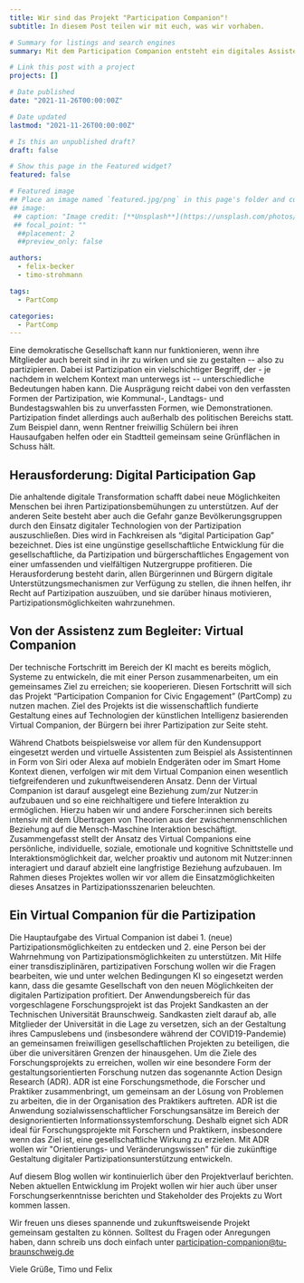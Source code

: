 ```yaml
---
title: Wir sind das Projekt "Participation Companion"!
subtitle: In diesem Post teilen wir mit euch, was wir vorhaben.

# Summary for listings and search engines
summary: Mit dem Participation Companion entsteht ein digitales Assistenzsystem, ähnlich einem Chatbot, das Bürger:innen individuell in ihren Partizipationsaktivitäten unterstützt und sich dabei, gleich einem Gefährten (Companion) kooperativ genau auf ihre Bedürfnisse einstellt. Bürger:innen können dem Participation Companion Fragen stellen, wenn sie Hilfe brauchen, aber der Participation Companion wird auch von selbst aktiv und schlägt seinem menschlichen Partner beispielsweise Partizipationsmöglichkeiten vor.

# Link this post with a project
projects: []

# Date published
date: "2021-11-26T00:00:00Z"

# Date updated
lastmod: "2021-11-26T00:00:00Z"

# Is this an unpublished draft?
draft: false

# Show this page in the Featured widget?
featured: false

# Featured image
## Place an image named `featured.jpg/png` in this page's folder and customize its options here.
## image:
 ## caption: "Image credit: [**Unsplash**](https://unsplash.com/photos/3eAByt3-eOw)"
 ## focal_point: ""
  ##placement: 2
  ##preview_only: false

authors:
  - felix-becker
  - timo-strohmann

tags:
  - PartComp

categories:
  - PartComp
---
```


Eine demokratische Gesellschaft kann nur funktionieren, wenn ihre Mitglieder auch bereit sind in ihr zu wirken und sie zu gestalten -- also zu partizipieren. Dabei ist Partizipation ein vielschichtiger Begriff, der - je nachdem in welchem Kontext man unterwegs ist -- unterschiedliche Bedeutungen haben kann. Die Ausprägung reicht dabei von den verfassten Formen der Partizipation, wie Kommunal-, Landtags- und Bundestagswahlen bis zu  unverfassten Formen, wie Demonstrationen. Partizipation findet allerdings auch außerhalb des politischen Bereichs statt. Zum Beispiel dann, wenn Rentner freiwillig Schülern bei ihren Hausaufgaben helfen oder ein Stadtteil gemeinsam seine Grünflächen in Schuss hält. 

## Herausforderung: Digital Participation Gap
Die anhaltende digitale Transformation schafft dabei neue Möglichkeiten Menschen bei ihren Partizipationsbemühungen zu unterstützen. Auf der anderen Seite besteht aber auch die Gefahr ganze Bevölkerungsgruppen durch den Einsatz digitaler Technologien von der Partizipation auszuschließen. Dies wird in Fachkreisen als “digital Participation Gap” bezeichnet. Dies ist eine ungünstige gesellschaftliche Entwicklung für die gesellschaftliche, da Partizipation und bürgerschaftliches Engagement von einer umfassenden und vielfältigen Nutzergruppe profitieren. Die Herausforderung besteht darin, allen Bürgerinnen und Bürgern digitale Unterstützungsmechanismen zur Verfügung zu stellen, die ihnen helfen, ihr Recht auf Partizipation auszuüben, und sie darüber hinaus motivieren, Partizipationsmöglichkeiten wahrzunehmen.

## Von der Assistenz zum Begleiter: Virtual Companion
Der technische Fortschritt im Bereich der KI macht es bereits möglich, Systeme zu entwickeln, die mit einer Person zusammenarbeiten, um ein gemeinsames Ziel zu erreichen; sie kooperieren. Diesen Fortschritt will sich das Projekt “Participation Companion for Civic Engagement” (PartComp) zu nutzen machen. Ziel des Projekts ist die wissenschaftlich fundierte Gestaltung eines auf Technologien der künstlichen Intelligenz basierenden Virtual Companion, der Bürgern bei ihrer Partizipation zur Seite steht.

Während Chatbots beispielsweise vor allem für den Kundensupport eingesetzt werden und virtuelle Assistenten zum Beispiel als Assistentinnen in Form von Siri oder Alexa auf mobieln Endgeräten oder im Smart Home Kontext dienen, verfolgen wir mit dem Virtual Companion einen wesentlich tiefgreifenderen und zukunftweisenderen Ansatz. Denn der Virtual Companion ist darauf ausgelegt eine Beziehung zum/zur Nutzer:in aufzubauen und so eine reichhaltigere und tiefere Interaktion zu ermöglichen. Hierzu haben wir und andere Forscher:innen sich bereits intensiv mit dem Übertragen von Theorien aus der zwischenmenschlichen Beziehung auf die Mensch-Maschine Interaktion beschäftigt. Zusammengefasst stellt der Ansatz des Virtual Companions eine persönliche, individuelle, soziale, emotionale und kognitive Schnittstelle und Interaktionsmöglichkeit dar, welcher proaktiv und autonom mit Nutzer:innen interagiert und darauf abzielt eine langfristige Beziehung aufzubauen. Im Rahmen dieses Projektes wollen wir vor allem die Einsatzmöglichkeiten dieses Ansatzes in Partizipationsszenarien beleuchten.

## Ein Virtual Companion für die Partizipation
Die Hauptaufgabe des Virtual Companion ist dabei  1. (neue) Partizipationsmöglichkeiten zu entdecken und 2. eine Person bei der Wahrnehmung von Partizipationsmöglichkeiten zu unterstützen. Mit Hilfe einer transdisziplinären, partizipativen Forschung wollen wir die Fragen bearbeiten, wie und unter welchen Bedingungen KI so eingesetzt werden kann, dass die gesamte Gesellschaft von den neuen Möglichkeiten der digitalen Partizipation profitiert. Der Anwendungsbereich für das vorgeschlagene Forschungsprojekt ist das Projekt Sandkasten an der Technischen Universität Braunschweig. Sandkasten zielt darauf ab, alle Mitglieder der Universität in die Lage zu versetzen, sich an der Gestaltung ihres Campuslebens und (insbesondere während der COVID19-Pandemie) an gemeinsamen freiwilligen gesellschaftlichen Projekten zu beteiligen, die über die universitären Grenzen der hinausgehen.
Um die Ziele des Forschungsprojekts zu erreichen, wollen wir eine besondere Form der gestaltungsorientierten Forschung nutzen das sogenannte Action Design Research (ADR). ADR ist eine Forschungsmethode, die Forscher und Praktiker zusammenbringt, um gemeinsam an der Lösung von Problemen zu arbeiten, die in der Organisation des Praktikers auftreten. ADR ist die Anwendung sozialwissenschaftlicher Forschungsansätze im Bereich der designorientierten Informationssystemforschung. Deshalb eignet sich ADR ideal für Forschungsprojekte mit Forschern und Praktikern, insbesondere wenn das Ziel ist, eine gesellschaftliche Wirkung zu erzielen. Mit ADR wollen wir "Orientierungs- und Veränderungswissen" für die zukünftige Gestaltung digitaler Partizipationsunterstützung entwickeln.

Auf diesem Blog wollen wir kontinuierlich über den Projektverlauf berichten. Neben aktuellen Entwicklung im Projekt wollen wir hier auch über unser Forschungserkenntnisse berichten und Stakeholder des Projekts zu Wort kommen lassen.

Wir freuen uns dieses spannende und zukunftsweisende Projekt gemeinsam gestalten zu können. Solltest du Fragen oder Anregungen haben, dann schreib uns doch einfach unter participation-companion@tu-braunschweig.de 

Viele Grüße,
Timo und Felix

